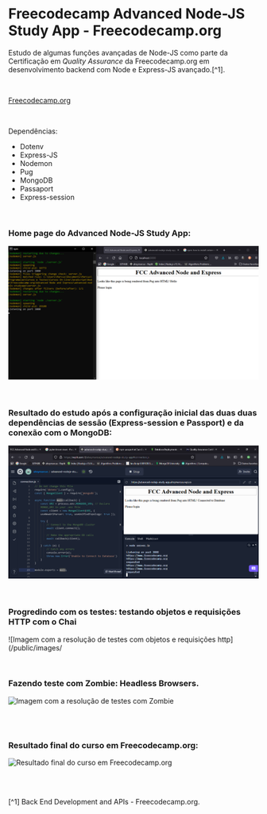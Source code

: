 # Freecodecamp Advanced Node-JS Study App - Freecodecamp.org


Estudo de algumas funções avançadas de Node-JS como parte da Certificação em <em>Quality Assurance</em> da Freecodecamp.org em desenvolvimento backend com Node e Express-JS avançado.[^1].

<br />

[Freecodecamp.org](https://www.freecodecamp.org/learn/back-end-development-and-apis/)



<br />


Dependências:

- Dotenv
- Express-JS
- Nodemon
- Pug
- MongoDB
- Passaport
- Express-session



<br />

### Home page do Advanced Node-JS Study App:           
![Imagem da Home page do Advanced Node-JS Study App](/public/images/home-page-do-advanced-nodejs-studyapp.png)





<br />

### Resultado do estudo após a configuração inicial das duas duas dependências de sessão (Express-session e Passport) e da conexão com o MongoDB:          
![Imagem com o resultado inicial do app  após a configuração inicial das duas duas dependências de sessão e conexão com MongoDB](/public/images/configurações-iniciais-de-sessão-e-conexão-com-MongoDB.png)







<br />

### Progredindo com os testes: testando objetos e requisições HTTP com o Chai              
![Imagem com a resolução de testes com objetos e requisições http](/public/images/





<br />

### Fazendo teste com Zombie: Headless Browsers.               
![Imagem com a resolução de testes com Zombie](/public/images/testes-de-integração-headless-browser-com-Zombie.png)




<br />




<br />

### Resultado final do curso em Freecodecamp.org:               
![Resultado final do curso em Freecodecamp.org](/public/images/)



<br />





<br />

[^1] Back End Development and APIs - Freecodecamp.org.






